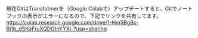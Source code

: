 現在GitはTransfotmerを（Google Colabで）アップデートすると、Gitでノートブックの表示がエラーになるので、下記でリンクを共有してます。
https://colab.research.google.com/drive/1-Hm5BgBs-Bj1b_dSKqFruXQDGtnYYXi-?usp=sharing
